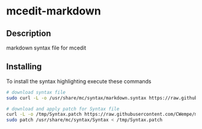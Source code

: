 # mcedit-markdown
## Description
markdown syntax file for mcedit

## Installing

To install the syntax highlighting execute these commands

```bash
# download syntax file
sudo curl -L -o /usr/share/mc/syntax/markdown.syntax https://raw.githubusercontent.com/CWempe/mcedit-markdown/master/markdown.syntax

# download and apply patch for Syntax file
curl -L -o /tmp/Syntax.patch https://raw.githubusercontent.com/CWempe/mcedit-markdown/master/Syntax.patch
sudo patch /usr/share/mc/syntax/Syntax < /tmp/Syntax.patch
```
